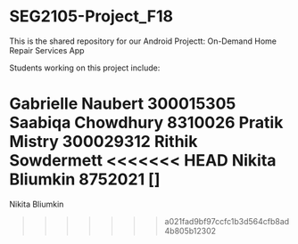 # SEG2105-Project_F18

This is the shared repository for our Android Projectt: On-Demand Home Repair Services App

Students working on this project include:

Gabrielle Naubert 300015305
Saabiqa Chowdhury 8310026
Pratik Mistry 300029312
Rithik Sowdermett
<<<<<<< HEAD
Nikita Bliumkin 8752021
[]
=======
Nikita Bliumkin
>>>>>>> a021fad9bf97ccfc1b3d564cfb8ad4b805b12302
